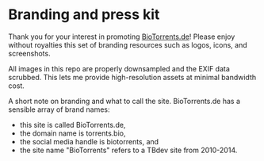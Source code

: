 # Branding and press kit

Thank you for your interest in promoting [BioTorrents.de](https://torrents.bio)!
Please enjoy without royalties this set of branding resources such as logos, icons, and screenshots.

All images in this repo are properly downsampled and the EXIF data scrubbed.
This lets me provide high-resolution assets at minimal bandwidth cost.

A short note on branding and what to call the site.
BioTorrents.de has a sensible array of brand names:
- this site is called BioTorrents.de,
- the domain name is torrents.bio,
- the social media handle is biotorrents, and
- the site name "BioTorrents" refers to a TBdev site from 2010-2014.

